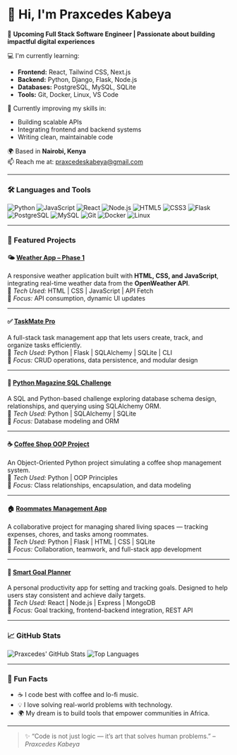 # 👋 Hi, I'm Praxcedes Kabeya

🚀 **Upcoming Full Stack Software Engineer | Passionate about building impactful digital experiences**

💻 I'm currently learning:
- **Frontend:** React, Tailwind CSS, Next.js  
- **Backend:** Python, Django, Flask, Node.js  
- **Databases:** PostgreSQL, MySQL, SQLite  
- **Tools:** Git, Docker, Linux, VS Code  

🧠 Currently improving my skills in:
- Building scalable APIs  
- Integrating frontend and backend systems  
- Writing clean, maintainable code  

🌍 Based in **Nairobi, Kenya**  
📫 Reach me at: [praxcedeskabeya@gmail.com](mailto:praxcedeskabeya@gmail.com)  

---

### 🛠️ Languages and Tools

![Python](https://img.shields.io/badge/-Python-05122A?style=flat&logo=python) 
![JavaScript](https://img.shields.io/badge/-JavaScript-05122A?style=flat&logo=javascript)
![React](https://img.shields.io/badge/-React-05122A?style=flat&logo=react)
![Node.js](https://img.shields.io/badge/-Node.js-05122A?style=flat&logo=node.js)
![HTML5](https://img.shields.io/badge/-HTML5-05122A?style=flat&logo=HTML5)
![CSS3](https://img.shields.io/badge/-CSS3-05122A?style=flat&logo=CSS3)
![Flask](https://img.shields.io/badge/-Flask-05122A?style=flat&logo=flask)
![PostgreSQL](https://img.shields.io/badge/-PostgreSQL-05122A?style=flat&logo=postgresql)
![MySQL](https://img.shields.io/badge/-MySQL-05122A?style=flat&logo=mysql)
![Git](https://img.shields.io/badge/-Git-05122A?style=flat&logo=git)
![Docker](https://img.shields.io/badge/-Docker-05122A?style=flat&logo=docker)
![Linux](https://img.shields.io/badge/-Linux-05122A?style=flat&logo=linux)

---

### 🌟 Featured Projects

#### 🌤️ [Weather App – Phase 1](https://github.com/Praxcedes/Weather_App_phase1)
A responsive weather application built with **HTML, CSS, and JavaScript**, integrating real-time weather data from the **OpenWeather API**.  
🔹 *Tech Used:* HTML | CSS | JavaScript | API Fetch  
🔹 *Focus:* API consumption, dynamic UI updates  

---

#### ✅ [TaskMate Pro](https://github.com/Praxcedes/TaskMate-Pro)
A full-stack task management app that lets users create, track, and organize tasks efficiently.  
🔹 *Tech Used:* Python | Flask | SQLAlchemy | SQLite | CLI  
🔹 *Focus:* CRUD operations, data persistence, and modular design  

---

#### 📰 [Python Magazine SQL Challenge](https://github.com/Praxcedes/python-magazine-sql-challenge)
A SQL and Python-based challenge exploring database schema design, relationships, and querying using SQLAlchemy ORM.  
🔹 *Tech Used:* Python | SQLAlchemy | SQLite  
🔹 *Focus:* Database modeling and ORM  

---

#### ☕ [Coffee Shop OOP Project](https://github.com/Praxcedes/Coffee-shop)
An Object-Oriented Python project simulating a coffee shop management system.  
🔹 *Tech Used:* Python | OOP Principles  
🔹 *Focus:* Class relationships, encapsulation, and data modeling  

---

#### 🏠 [Roommates Management App](https://github.com/BeatriceWN/Roommates-Management-App)
A collaborative project for managing shared living spaces — tracking expenses, chores, and tasks among roommates.  
🔹 *Tech Used:* Python | Flask | HTML | CSS | SQLite  
🔹 *Focus:* Collaboration, teamwork, and full-stack app development  

---

#### 🎯 [Smart Goal Planner](https://github.com/Praxcedes/Smart-Goal-Planner)
A personal productivity app for setting and tracking goals. Designed to help users stay consistent and achieve daily targets.  
🔹 *Tech Used:* React | Node.js | Express | MongoDB  
🔹 *Focus:* Goal tracking, frontend-backend integration, REST API  

---

### 📈 GitHub Stats

![Praxcedes' GitHub Stats](https://github-readme-stats.vercel.app/api?username=Praxcedes&show_icons=true&theme=radical)
![Top Languages](https://github-readme-stats.vercel.app/api/top-langs/?username=Praxcedes&layout=compact&theme=radical)

---

### 🌱 Fun Facts
- ☕ I code best with coffee and lo-fi music.  
- 💡 I love solving real-world problems with technology.  
- 🌍 My dream is to build tools that empower communities in Africa.  

---

> ✨ “Code is not just logic — it’s art that solves human problems.” – *Praxcedes Kabeya*


